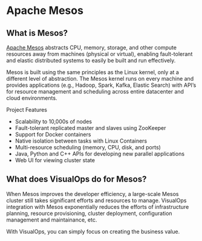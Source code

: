 # Apache Mesos

## What is Mesos?
[Apache Mesos](http://mesos.apache.org/) abstracts CPU, memory, storage, and other compute resources away from machines (physical or virtual), enabling fault-tolerant and elastic distributed systems to easily be built and run effectively.

Mesos is built using the same principles as the Linux kernel, only at a different level of abstraction. The Mesos kernel runs on every machine and provides applications (e.g., Hadoop, Spark, Kafka, Elastic Search) with API’s for resource management and scheduling across entire datacenter and cloud environments.

Project Features
- Scalability to 10,000s of nodes
- Fault-tolerant replicated master and slaves using ZooKeeper
- Support for Docker containers
- Native isolation between tasks with Linux Containers
- Multi-resource scheduling (memory, CPU, disk, and ports)
- Java, Python and C++ APIs for developing new parallel applications
- Web UI for viewing cluster state

## What does VisualOps do for Mesos?
When Mesos improves the developer efficiency, a large-scale Mesos cluster still takes significant efforts and resources to manage. VisualOps integration with Mesos exponentially reduces the efforts of infrastructure planning, resource provisioning, cluster deployment, configuration management and maintainance, etc.

With VisualOps, you can simply focus on creating the business value.
